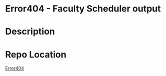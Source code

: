 # Error404 - Faculty Scheduler output

# Description

# Repo Location
[Error404](https://github.com/GGC-SD/Error404)

